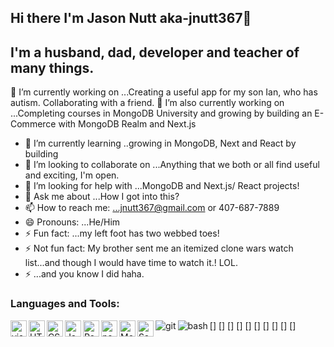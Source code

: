 ## Hi there I'm Jason Nutt aka-jnutt367👋

## I'm a husband, dad, developer and teacher of many things.
🔭 I’m currently working on ...Creating a useful app for my son Ian, who has autism. Collaborating with a friend. 
🔭 I’m also currently working on ...Completing courses in MongoDB University and growing by building an E-Commerce with MongoDB Realm and Next.js 


- 🌱 I’m currently learning ..growing in MongoDB, Next and React by building 
- 👯 I’m looking to collaborate on ...Anything that we both or all find useful and exciting, I'm open.
- 🤔 I’m looking for help with ...MongoDB and Next.js/ React projects!
- 💬 Ask me about ...How I got into this?
- 📫 How to reach me: ...jnutt367@gmail.com or 407-687-7889
- 😄 Pronouns: ...He/Him
- ⚡ Fun fact: ...my left foot has two webbed toes!
- ⚡ Not fun fact: My brother sent me an itemized clone wars watch list...and though I would have time to watch it.! LOL.
- ⚡ ...and you know I did haha.
### Languages and Tools:
[<img align="left" alt="visual studio code" width="26px" src="https://img.icons8.com/color/48/visual-studio-code-2019.png"/>]
[<img align="left" alt="HTML5" width="26px" src="https://cdn-icons-png.flaticon.com/512/1216/1216733.png"/>]
[<img align="left" alt="CSS" width="26px" src="https://upload.wikimedia.org/wikipedia/commons/d/d5/CSS3_logo_and_wordmark.svg"/>]
[<img align="left" alt="Javascript" width="26px" src="https://img.icons8.com/color/48/javascript--v2.png"/>]
[<img align="left" alt="React" width="26px" src="https://img.icons8.com/office/16/000000/react.png"/>]
[<img align="left" alt="nodejs" width="26px" src="https://img.icons8.com/color/48/nodejs.png"/>]
[<img align="left" alt="MongoDB" width="26px" src="https://img.icons8.com/color/48/mongodb.png"/>]
[<img align="left" alt="Sass" width="26px" src="https://img.icons8.com/color/48/sass.png"/>]
[<img align="left" alt="git" src="https://img.icons8.com/color/48/git.png"/>]
[<img align="left" alt="bash" src="https://img.icons8.com/plasticine/100/bash.png"/>]

